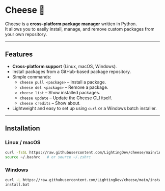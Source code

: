 # Cheese 🧀

Cheese is a **cross-platform package manager** written in Python.  
It allows you to easily install, manage, and remove custom packages from your own repository.

---

## **Features**
- **Cross-platform support** (Linux, macOS, Windows).
- Install packages from a GitHub-based package repository.
- Simple commands:
  - `cheese pull <package>` – Install a package.
  - `cheese del <package>` – Remove a package.
  - `cheese list` – Show installed packages.
  - `cheese update` – Update the Cheese CLI itself.
  - `cheese credits` – Show about.
- Lightweight and easy to set up using `curl` or a Windows batch installer.

---

## **Installation**

### **Linux / macOS**
```bash
curl -fsSL https://raw.githubusercontent.com/LightingDev/cheese/main/install.sh | bash
source ~/.bashrc   # or source ~/.zshrc
```

### **Windows**
```bash
curl -L https://raw.githubusercontent.com/LightingDev/cheese/main/install.bat -o install.bat
install.bat


